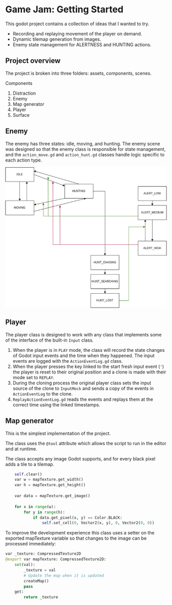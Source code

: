 # Game Jam: Getting Started

This godot project contains a collection of ideas that I wanted to try.

- Recording and replaying movement of the player on demand.
- Dynamic tilemap generation from images.
- Enemy state management for ALERTNESS and HUNTING actions.

## Project overview
The project is broken into three folders: assets, components, scenes.

Components
1. Distraction
2. Enemy
3. Map generator
4. Player
5. Surface

## Enemy

The enemy has three states: idle, moving, and hunting. The enemy scene was designed so that the enemy class is responsible for state management, and the `action_move.gd` and `action_hunt.gd` classes handle logic specific to each action type.

![Image of the state relationships in the enemy class](./documentation/enemy_states.png)

## Player

The player class is designed to work with any class that implements some of the interface of the built-in `Input` class.

1. When the player is in `PLAY` mode, the class will record the state changes of Godot input events and the time when they happened. The input events are logged with the `ActionEventLog.gd` class.
2. When the player presses the key linked to the start fresh input event (`'`) the player is reset to their original position and a clone is made with their mode set to `REPLAY`.
3. During the cloning process the original player class sets the input source of the clone to `InputMock` and sends a copy of the events in `ActionEventLog` to the clone.
4. `ReplayActionEventLog.gd` reads the events and replays them at the correct time using the linked timestamps.

## Map generator

This is the simplest implementation of the project.

The class uses the `@tool` attribute which allows the script to run in the editor and at runtime.

The class accepts any image Godot supports, and for every black pixel adds a tile to a tilemap.

```python
	self.clear()
	var w = mapTexture.get_width()
	var h = mapTexture.get_height()

	var data = mapTexture.get_image()

	for x in range(w):
		for y in range(h):
			if data.get_pixel(x, y) == Color.BLACK:
				self.set_cell(0, Vector2(x, y), 0, Vector2(0, 0))

```

To improve the development experience this class uses a setter on the exported mapTexture variable so that changes to the image can be processed immediately:

```python
var _texture: CompressedTexture2D
@export var mapTexture: CompressedTexture2D:
	set(val):
		_texture = val
		# Update the map when it is updated
		createMap()
		pass
	get:
		return _texture
```